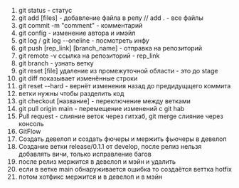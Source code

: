 1. git status - статус
2. git add [files] - добавление файла в репу // add . - все файлы
3. git commit -m "comment" - комментарий
4. git config - изменение автора и имэйл
5. git log / git log --oneline - посмотреть инфу
6. git push [rep_link] [branch_name] - отправка на репозиторий
7. git remote -v ссылка на репозиторий - rep_link
8. git branch - узнать ветку
8. git reset [file] удаление из промежуточной области - это до stage
9. git diff показывает изменённые строки
10. git reset --hard - вернёт изменения назад до предидущщего коммита
11. ветки нужны чтобы разделить код
12. git checkout [название] - переключение между ветками
13. git pull origin main - перемещение изменений с git hab
13. Pull request - слияние веток через гитхаб, git merge слияние через консоль
14. GitFlow
15. Создать девелоп и создать фючеры и мержить фьючеры в девелоп
16. Создание ветки release/0.1.1 от develop, после релиз нельзя добавлять вичи, только исправление багов
17. после релиз мержится в девелоп и мэйн и удалить
18. если в ветке main обнаруживается ошибка то создаётся веттка hotfix
18. потом хотфикс мержится и в девелоп и в мэйн